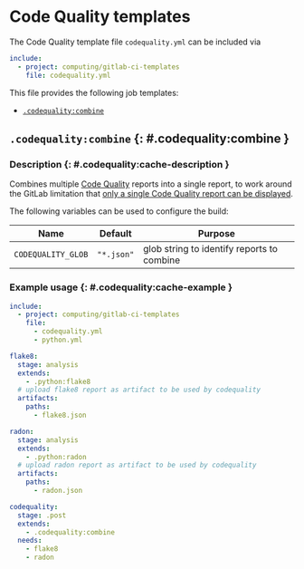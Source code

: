# Code Quality templates

The Code Quality template file `codequality.yml` can be included via

```yaml
include:
  - project: computing/gitlab-ci-templates
    file: codequality.yml
```

This file provides the following job templates:

- [`.codequality:combine`](#.codequality:combine)

## `.codequality:combine` {: #.codequality:combine }

### Description {: #.codequality:cache-description }

Combines multiple
[Code Quality](https://docs.gitlab.com/ee/user/project/merge_requests/code_quality.html)
reports into a single report, to work around the GitLab limitation
that
[only a single Code Quality report can be displayed](https://docs.gitlab.com/ee/user/project/merge_requests/code_quality.html#only-a-single-code-quality-report-is-displayed-but-more-are-defined).

The following variables can be used to configure the build:

| Name               | Default    | Purpose                                    |
| ------------------ | ---------- | ------------------------------------------ |
| `CODEQUALITY_GLOB` | `"*.json"` | glob string to identify reports to combine |

### Example usage {: #.codequality:cache-example }

```yaml
include:
  - project: computing/gitlab-ci-templates
    file:
      - codequality.yml
      - python.yml

flake8:
  stage: analysis
  extends:
    - .python:flake8
  # upload flake8 report as artifact to be used by codequality
  artifacts:
    paths:
      - flake8.json

radon:
  stage: analysis
  extends:
    - .python:radon
  # upload radon report as artifact to be used by codequality
  artifacts:
    paths:
      - radon.json

codequality:
  stage: .post
  extends:
    - .codequality:combine
  needs:
    - flake8
    - radon
```
